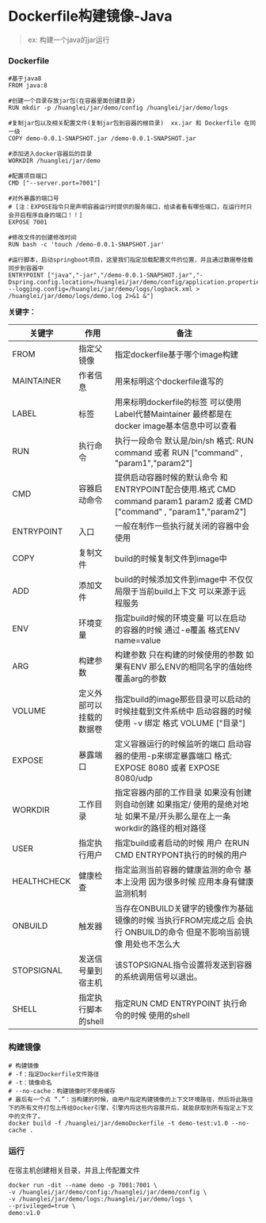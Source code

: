 # Dockerfile构建镜像-Java

> ex: 构建一个java的jar运行

### Dockerfile

```shell
#基于java8
FROM java:8
 
#创建一个目录存放jar包(在容器里面创建目录)
RUN mkdir -p /huanglei/jar/demo/config /huanglei/jar/demo/logs
 
#复制jar包以及相关配置文件(复制jar包到容器的根目录)  xx.jar 和 Dockerfile 在同一级
COPY demo-0.0.1-SNAPSHOT.jar /demo-0.0.1-SNAPSHOT.jar
 
#添加进入docker容器后的目录
WORKDIR /huanglei/jar/demo
 
#配置项目端口
CMD ["--server.port=7001"]
 
#对外暴露的端口号
# [注：EXPOSE指令只是声明容器运行时提供的服务端口，给读者看有哪些端口，在运行时只会开启程序自身的端口！！]
EXPOSE 7001
 
#修改文件的创建修改时间
RUN bash -c 'touch /demo-0.0.1-SNAPSHOT.jar'
 
#运行脚本，启动springboot项目，这里我们指定加载配置文件的位置，并且通过数据卷挂载同步到容器中
ENTRYPOINT ["java","-jar","/demo-0.0.1-SNAPSHOT.jar","-Dspring.config.location=/huanglei/jar/demo/config/application.properties --logging.config=/huanglei/jar/demo/logs/logback.xml > /huanglei/jar/demo/logs/demo.log 2>&1 &"]
```

**关键字：**

| 关键字      | 作用                     | 备注                                                         |
| ----------- | ------------------------ | ------------------------------------------------------------ |
| FROM        | 指定父镜像               | 指定dockerfile基于哪个image构建                              |
| MAINTAINER  | 作者信息                 | 用来标明这个dockerfile谁写的                                 |
| LABEL       | 标签                     | 用来标明dockerfile的标签 可以使用Label代替Maintainer 最终都是在docker image基本信息中可以查看 |
| RUN         | 执行命令                 | 执行一段命令 默认是/bin/sh 格式: RUN command 或者 RUN ["command" , "param1","param2"] |
| CMD         | 容器启动命令             | 提供启动容器时候的默认命令 和ENTRYPOINT配合使用.格式 CMD command param1 param2 或者 CMD ["command" , "param1","param2"] |
| ENTRYPOINT  | 入口                     | 一般在制作一些执行就关闭的容器中会使用                       |
| COPY        | 复制文件                 | build的时候复制文件到image中                                 |
| ADD         | 添加文件                 | build的时候添加文件到image中 不仅仅局限于当前build上下文 可以来源于远程服务 |
| ENV         | 环境变量                 | 指定build时候的环境变量 可以在启动的容器的时候 通过-e覆盖 格式ENV name=value |
| ARG         | 构建参数                 | 构建参数 只在构建的时候使用的参数 如果有ENV 那么ENV的相同名字的值始终覆盖arg的参数 |
| VOLUME      | 定义外部可以挂载的数据卷 | 指定build的image那些目录可以启动的时候挂载到文件系统中 启动容器的时候使用 -v 绑定 格式 VOLUME ["目录"] |
| EXPOSE      | 暴露端口                 | 定义容器运行的时候监听的端口 启动容器的使用-p来绑定暴露端口 格式: EXPOSE 8080 或者 EXPOSE 8080/udp |
| WORKDIR     | 工作目录                 | 指定容器内部的工作目录 如果没有创建则自动创建 如果指定/ 使用的是绝对地址 如果不是/开头那么是在上一条workdir的路径的相对路径 |
| USER        | 指定执行用户             | 指定build或者启动的时候 用户 在RUN CMD ENTRYPONT执行的时候的用户 |
| HEALTHCHECK | 健康检查                 | 指定监测当前容器的健康监测的命令 基本上没用 因为很多时候 应用本身有健康监测机制 |
| ONBUILD     | 触发器                   | 当存在ONBUILD关键字的镜像作为基础镜像的时候 当执行FROM完成之后 会执行 ONBUILD的命令 但是不影响当前镜像 用处也不怎么大 |
| STOPSIGNAL  | 发送信号量到宿主机       | 该STOPSIGNAL指令设置将发送到容器的系统调用信号以退出。       |
| SHELL       | 指定执行脚本的shell      | 指定RUN CMD ENTRYPOINT 执行命令的时候 使用的shell            |

### 构建镜像

```shell
# 构建镜像
# -f：指定Dockerfile文件路径
# -t：镜像命名
# --no-cache：构建镜像时不使用缓存
# 最后有一个点 “.”：当构建的时候，由用户指定构建镜像的上下文环境路径，然后将此路径下的所有文件打包上传给Docker引擎，引擎内将这些内容展开后，就能获取到所有指定上下文中的文件了。
docker build -f /huanglei/jar/demoDockerfile -t demo-test:v1.0 --no-cache .
```

### 运行

在宿主机创建相关目录，并且上传配置文件

```shell
docker run -dit --name demo -p 7001:7001 \
-v /huanglei/jar/demo/config:/huanglei/jar/demo/config \
-v /huanglei/jar/demo/logs:/huanglei/jar/demo/logs \
--privileged=true \
demo:v1.0

```